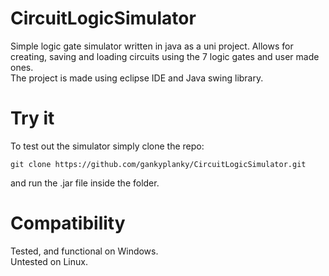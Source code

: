 # CircuitLogicSimulator
Simple logic gate simulator written in java as a uni project. Allows for creating, saving and loading circuits using the 7 logic gates and user made ones.<br>
The project is made using eclipse IDE and Java swing library.

# Try it
To test out the simulator simply clone the repo:
```
git clone https://github.com/gankyplanky/CircuitLogicSimulator.git
```
and run the .jar file inside the folder.

# Compatibility
Tested, and functional on Windows.<br>
Untested on Linux.

